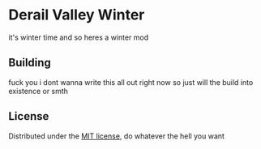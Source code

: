 <!-- TITLE -->
<h1>Derail Valley Winter</h1>
<p>
	it's winter time and so heres a winter mod
</p>


<!-- BUILDING -->
## Building

fuck you i dont wanna write this all out right now so just will the build into existence or smth


<!-- LICENSE -->

## License

Distributed under the <a href="https://github.com/aeughsendhelp/dvwinter/blob/main/LICENSE">MIT license</a>, do whatever the hell you want
